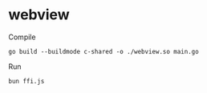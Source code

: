 # webview

Compile
```
go build --buildmode c-shared -o ./webview.so main.go
```
Run
```
bun ffi.js
```
